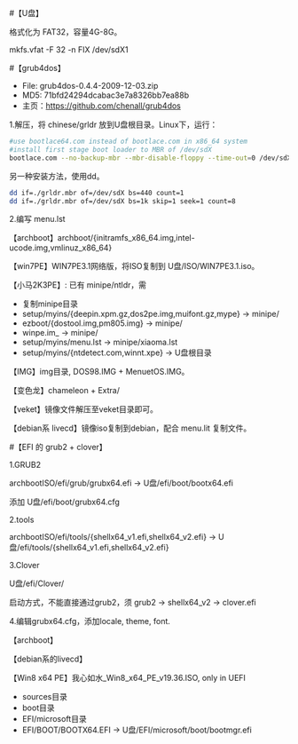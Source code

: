 ﻿#【U盘】

格式化为 FAT32，容量4G-8G。

mkfs.vfat -F 32 -n FIX /dev/sdX1

#【grub4dos】

* File: grub4dos-0.4.4-2009-12-03.zip
* MD5:  71bfd24294dcabac3e7a8326bb7ea88b
* 主页：https://github.com/chenall/grub4dos

1.解压，将 chinese/grldr 放到U盘根目录。Linux下，运行：

```bash
#use bootlace64.com instead of bootlace.com in x86_64 system
#install first stage boot loader to MBR of /dev/sdX
bootlace.com --no-backup-mbr --mbr-disable-floppy --time-out=0 /dev/sdX
```

另一种安装方法，使用dd。

```bash
dd if=./grldr.mbr of=/dev/sdX bs=440 count=1
dd if=./grldr.mbr of=/dev/sdX bs=1k skip=1 seek=1 count=8 
```

2.编写 menu.lst

【archboot】archboot/{initramfs_x86_64.img,intel-ucode.img,vmlinuz_x86_64}

【win7PE】WIN7PE3.1网络版，将ISO复制到 U盘/ISO/WIN7PE3.1.iso。

【小马2K3PE】: 已有 minipe/ntldr，需

* 复制minipe目录
* setup/myins/{deepin.xpm.gz,dos2pe.img,muifont.gz,mype} -> minipe/
* ezboot/{dostool.img,pm805.img} -> minipe/
* winpe.im\_ -> minipe/
* setup/myins/menu.lst -> minipe/xiaoma.lst
* setup/myins/{ntdetect.com,winnt.xpe} -> U盘根目录

【IMG】img目录, DOS98.IMG + MenuetOS.IMG。

【变色龙】chameleon + Extra/

【veket】镜像文件解压至veket目录即可。

【debian系 livecd】镜像iso复制到debian，配合 menu.lit 复制文件。


#【EFI 的 grub2 + clover】

1.GRUB2 

archbootISO/efi/grub/grubx64.efi -> U盘/efi/boot/bootx64.efi

添加 U盘/efi/boot/grubx64.cfg

2.tools

archbootISO/efi/tools/{shellx64_v1.efi,shellx64_v2.efi} ->
U盘/efi/tools/{shellx64_v1.efi,shellx64_v2.efi}

3.Clover

U盘/efi/Clover/

启动方式，不能直接通过grub2，须 grub2 -> shellx64_v2 -> clover.efi

4.编辑grubx64.cfg，添加locale, theme, font.

【archboot】

【debian系的livecd】

【Win8 x64 PE】我心如水_Win8_x64_PE_v19.36.ISO, only in UEFI

* sources目录
* boot目录
* EFI/microsoft目录
* EFI/BOOT/BOOTX64.EFI -> U盘/EFI/microsoft/boot/bootmgr.efi
